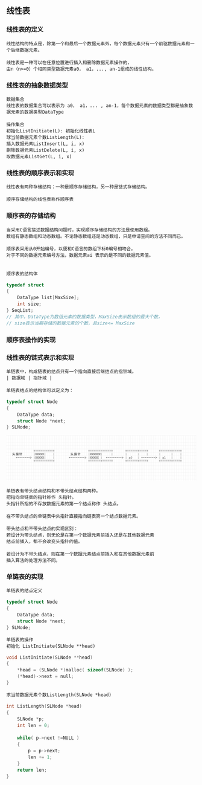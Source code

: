 ## 线性表

### 线性表的定义
    线性结构的特点是，除第一个和最后一个数据元素外，每个数据元素只有一个前驱数据元素和一个后继数据元素。

    线性表是一种可以在任意位置进行插入和删除数据元素操作的，
    由n（n>=0）个相同类型数据元素a0， a1，..., an-1组成的线性结构。

### 线性表的抽象数据类型
    
    数据集合
    线性表的数据集合可以表示为 a0， a1，... , an-1，每个数据元素的数据类型都是抽象数据元素的数据类型DataType
    
    操作集合
    初始化ListInitiate(L): 初始化线性表L 
    球当前数据元素个数ListLength(L):
    插入数据元素ListInsert(L, i, x)
    删除数据元素ListDelete(L, i, x)
    取数据元素ListGet(L, i, x)

### 线性表的顺序表示和实现

    线性表有两种存储结构：一种是顺序存储结构，另一种是链式存储结构。

    顺序存储结构的线性表称作顺序表

### 顺序表的存储结构

    当采用C语言描述数据结构问题时，实现顺序存储结构的方法是使用数组。
    数组有静态数组和动态数组。不论静态数组还是动态数组，只是申请空间的方法不同而已。

    顺序表采用从0开始编号，以便和C语言的数组下标0编号相吻合。
    对于不同的数据元素编号方法，数据元素ai 表示的是不同的数据元素值。


    顺序表的结构体
```c
typedef struct
{
    DataType list[MaxSize];
    int size;
} SeqList;
// 其中，DataType为数组元素的数据类型，MaxSize表示数组的最大个数，
// size表示当期存储的数据元素的个数，且size<= MaxSize
```

### 顺序表操作的实现



### 线性表的链式表示和实现
    单链表中，构成链表的结点只有一个指向直接后继结点的指针域。
    | 数据域 | 指针域 |

    单链表结点的结构体可以定义为：
```c
typedef struct Node
{
    DataType data;
    struct Node *next;
} SLNode;
```


![](./_image/2017-04-09-10-58-14.jpg)

    
    单链表有带头结点结构和不带头结点结构两种。
    把指向单链表的指针称作 头指针。
    头指针所指的不存放数据元素的第一个结点称作 头结点。

    在不带头结点的单链表中头指针直接指向链表第一个结点数据元素。

    带头结点和不带头结点的实现区别：
    若设计为带头结点，则无论是在第一个数据元素前插入还是在其他数据元素
    结点前插入，都不会改变头指针的值。

    若设计为不带头结点，则在第一个数据元素结点前插入和在其他数据元素前
    插入算法的处理方法不同。


### 单链表的实现
    
    单链表的结点定义
```c
typedef struct Node
{
    DataType data;
    struct Node *next;
} SLNode;
```

    单链表的操作
    初始化 ListInitiate(SLNode **head)
```c
void ListInitiate(SLNode **head)
{
    *head = (SLNode *)malloc( sizeof(SLNode) );
    (*head)->next = null;
}
```

    求当前数据元素个数ListLength(SLNode *head)
```c
int ListLength(SLNode *head)
{
    SLNode *p;
    int len = 0;
    
    while( p->next !=NULL )
    {
        p = p->next;
        len += 1;
    }
    return len;
}


```


    
    











